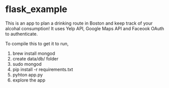 # flask_example

This is an app to plan a drinking route in Boston and keep track of your alcohal consumption!
It uses Yelp API, Google Maps API and Faceook OAuth to authenticate.

To compile this to get it to run,

1. brew install mongod
2. create data/db/ folder
3. sudo mongod
4. pip install -r requirements.txt
5. pyhton app.py
6. explore the app

